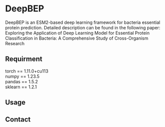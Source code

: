 # DeepBEP
DeepBEP is an ESM2-based deep learning framework for bacteria essential protein prediction.
Detailed description can be found in the following paper:
Exploring the Application of  Deep Learning Model for Essential Protein Classification in Bacteria: A Comprehensive Study of  Cross-Organism Research

## Requirment
torch == 1.11.0+cu113<br>
numpy == 1.23.5<br>
pandas == 1.5.2<br>
sklearn == 1.2.1<br>


## Usage


## Contact
